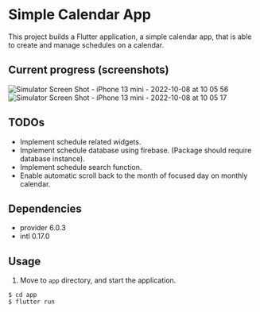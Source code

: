 # Simple Calendar App
<!-- # map-oriented-schedule-MS -->
This project builds a Flutter application, a simple calendar app, that is able to create and manage schedules on a calendar.

## Current progress (screenshots)
![Simulator Screen Shot - iPhone 13 mini - 2022-10-08 at 10 05 56](https://user-images.githubusercontent.com/70369563/194680090-cae6a0b6-57ec-4366-a77f-659e46d77bb5.png)
![Simulator Screen Shot - iPhone 13 mini - 2022-10-08 at 10 05 17](https://user-images.githubusercontent.com/70369563/194680328-26222aa9-a46a-44cc-8177-7bd7f14bbef7.png)

## TODOs
- Implement schedule related widgets.
- Implement schedule database using firebase. (Package should require database instance).
- Implement schedule search function.
- Enable automatic scroll back to the month of focused day on monthly calendar.

## Dependencies
- provider 6.0.3
- intl 0.17.0

## Usage
1. Move to `app` directory, and start the application.
```
$ cd app
$ flutter run
```